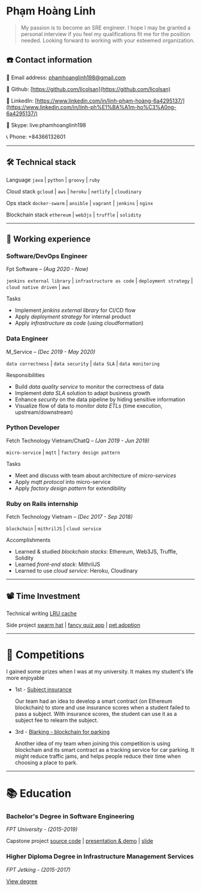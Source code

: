 # Phạm Hoàng Linh

> My passion is to become an SRE engineer. I hope I may be granted a personal interview if you feel my qualifications fit me for the position needed. Looking forward to working with your esteemed organization.

## ☎️ Contact information

📧 Email address: phamhoanglinh198@gmail.com

🔗 Github: [https://github.com/licolsan](https://github.com/licolsan)

🔗 LinkedIn: [https://www.linkedin.com/in/linh-phạm-hoàng-6a4295137/](https://www.linkedin.com/in/linh-ph%E1%BA%A1m-ho%C3%A0ng-6a4295137/)

🔗 Skype: live:phamhoanglinh198

📞 Phone: +84366132601

---

## 🛠 Technical stack

Language `java` | `python` | `groovy` | `ruby`

Cloud stack `gcloud`  | `aws` | `heroku` | `netlify` | `cloudinary`

Ops stack `docker-swarm` | `ansible` | `vagrant` | `jenkins` | `nginx`

Blockchain stack `ethereum` | `web3js` | `truffle` | `solidity`

---

## 📜 Working experience

### Software/DevOps Engineer

Fpt Software *– (Aug 2020 - Now)*

`jenkins external library` | `infrastructure as code` | `deployment strategy` | `cloud native driven` | `aws` 

Tasks

- Implement *jenkins external library* for CI/CD flow
- Apply *deployment strategy* for internal product
- Apply *infrastructure as code* (using cloudformation)

### Data Engineer

M_Service *– (Dec 2019 - May 2020)*

`data correctness` | `data security` | `data SLA` | `data monitoring`

Responsibilities

- Build *data quality service* to monitor the correctness of data
- Implement *data SLA* solution to adapt business growth
- Enhance *security* on the data pipeline by hiding sensitive information
- Visualize flow of data to *monitor data ETLs* (time execution, upstream/downstream)

### Python Developer

Fetch Technology Vietnam/ChatQ *– (Jan 2019 - Jun 2019)*

`micro-service` | `mqtt` | `factory design pattern`

Tasks

- Meet and discuss with team about architecture of *micro-services*
- Apply *mqtt protocol* into micro-service
- Apply *factory design pattern* for extendibility

### Ruby on Rails internship

Fetch Technology Vietnam *– (Dec 2017 - Sep 2018)*

`blockchain` | `mithrilJS` | `cloud service`

Accomplishments

- Learned & studied *blockchain stacks*: Ethereum, Web3JS, Truffle, Solidity
- Learned *front-end stack*: MithrilJS
- Learned to use *cloud service*: Heroku, Cloudinary

---

## 📽️ Time Investment

Technical writing [LRU cache](https://blog-of-pet.netlify.app/vi/algorithm/lru-cache/)

Side project [swarm hat](https://github.com/licolsan/swarm-hat) | [fancy quiz app](https://github.com/licolsan/quiz-vue) | [pet adoption](https://github.com/licolsan/adopt-pets-vue)

---

# 🏁 Competitions

I gained some prizes when I was at my university. It makes my student's life more enjoyable

- 1st   - [Subject insurance](https://drive.google.com/file/d/1wZhKpykA40i22iiJqQasA9fLFra-HQY3/view?usp=sharing)

    Our team had an idea to develop a smart contract (on Ethereum blockchain) to store and use insurance scores when a student failed to pass a subject. With insurance scores, the student can use it as a subject fee to relearn the subject.

- 3rd - [Blarking - blockchain for parking](https://www.facebook.com/intek.edu.vn/posts/2311022035840186)

    Another idea of my team when joining this competition is using blockchain and its smart contract as a tracking service for car parking. It might reduce traffic jams, and helps people reduce their time when choosing a place to park. 

---

# 📚 Education

### **Bachelor's Degree in Software Engineering**

*FPT University - (2015-2019)*

Capstone project [source code](https://github.com/fuchain/librarian-module) | [presentation & demo](https://drive.google.com/file/d/1NdZ5bIbGAVdoyE40arx6FGZryRPqUllq/view) | [slide](https://drive.google.com/file/d/1S4xOiMj-RgL_aUxDJvmEEm0GaJPzSGG_/view)

### Higher Diploma Degree in Infrastructure Management Services

*FPT Jetking - (2015-2017)*

[View degree](https://drive.google.com/file/d/1GQ_S7Wl5uGSXW2wtq-6h4M5BUUzKKirr/view?usp=sharing)
